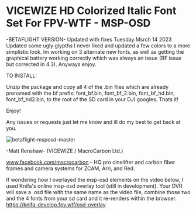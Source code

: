 # VICEWIZE HD Colorized Italic Font Set For FPV-WTF - MSP-OSD #

-BETAFLIGHT VERSION- Updated with fixes Tuesday Msrch 14 2023
Updated some ugly glypths I never liked and updated a few colors to a more simplistic look. Im working on 3 alternate new fonts, as well as getting the graphical battery working correctly which was always an issue (BF issue but corrected in 4.3). Anyways enjoy.

TO INSTALL:

Unzip the package and copy all 4 of the .bin files which are already prenamed with the bf prefix: font_bf.bin, font_bf_2.bin, font_bf_hd.bin, font_bf_hd2.bin, to the root of the SD card in your DJI googles. Thats it!

Enjoy!


Any issues or requests just let me know and ill do my best to get back at you.

<img src="https://ibb.co/Y35QWw5" alt="betaflight-msposd-master" border="0"></a>


-Matt Renshaw- (VICEWIZE / MacroCarbon Ltd.)

www.facebook.com/macrocarbon - HQ pro cinelifter and carbon fiber frames and camera systems for ZCAM, Arri, and Red.



If wondering how I overlayed the msp-osd elements on the video below, I used Knifa's online msp-osd overlay tool (still in development). Your DVR will save a .osd file with the same name as the video file, combine those two and the 4 fonts from your sd card and it re-renders within the browser. 
https://knifa-develop.fpv.wtf/osd-overlay
